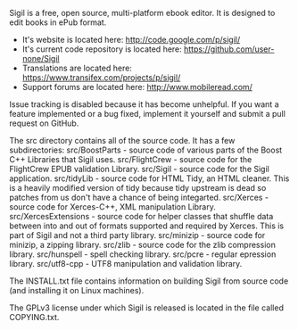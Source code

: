 Sigil is a free, open source, multi-platform ebook editor.
It is designed to edit books in ePub format.

* It's website is located here: http://code.google.com/p/sigil/
* It's current code repository is located here: https://github.com/user-none/Sigil
* Translations are located here: https://www.transifex.com/projects/p/sigil/
* Support forums are located here: http://www.mobileread.com/

Issue tracking is disabled because it has become unhelpful. If you want a
feature implemented or a bug fixed, implement it yourself and submit a pull
request on GitHub.

The src directory contains all of the source code. It has
a few subdirectories:
    src/BoostParts - source code of various parts of the Boost C++ 
                     Libraries that Sigil uses.
    src/FlightCrew - source code for the FlightCrew EPUB validation
                     Library.
    src/Sigil - source code for the Sigil application.
    src/tidyLib - source code for HTML Tidy, an HTML cleaner. This is
                  a heavily modified version of tidy because tidy
                  upstream is dead so patches from us don't have a
                  chance of being integarted.
    src/Xerces - source code for Xerces-C++, XML manipulation Library.
    src/XercesExtensions - source code for helper classes that shuffle
                     data between into and out of formats supported and
                     required by Xerces. This is part of Sigil and not
                     a third party library.
    src/minizip - source code for minizip, a zipping library.
    src/zlib - source code for the zlib compression library.
    src/hunspell - spell checking library.
    src/pcre - regular epression library.
    src/utf8-cpp - UTF8 manipulation and validation library.

The INSTALL.txt file contains information on building Sigil from
source code (and installing it on Linux machines).

The GPLv3 license under which Sigil is released is located in
the file called COPYING.txt.

